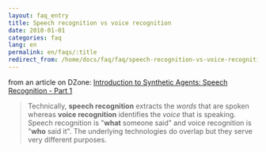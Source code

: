 ```yaml
---
layout: faq_entry
title: Speech recognition vs voice recognition 
date: 2010-01-01
categories: faq
lang: en
permalink: en/faqs/:title
redirect_from: /home/docs/faq/faq/speech-recognition-vs-voice-recognition
---
```

from an article on DZone: [Introduction to Synthetic Agents: Speech Recognition - Part 1](https://dzone.com/articles/introduction-to-synthetic-agents-speech-recognitio)

> Technically, **speech recognition** extracts the _words_ that are spoken whereas **voice recognition** identifies the _voice_ that is speaking. Speech recognition is "**what** someone said" and voice recognition is "**who** said it". The underlying technologies do overlap but they serve very different purposes.
